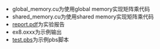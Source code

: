 - global_memory.cu为使用global memory实现矩阵乘代码  
- shared_memory.cu为使用shared memory实现矩阵乘代码  
- [report.pdf](report.md)为实验报告
- ex8.oxxx为示例输出
- [test.pbs](test.pbs)为示例pbs脚本